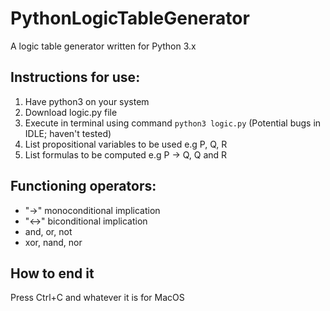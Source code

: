 # PythonLogicTableGenerator
A logic table generator written for Python 3.x

## Instructions for use:
1. Have python3 on your system
2. Download logic.py file
3. Execute in terminal using command ```python3 logic.py``` (Potential bugs in IDLE; haven't tested)
4. List propositional variables to be used e.g P, Q, R
5. List formulas to be computed e.g P -> Q, Q and R

## Functioning operators:
- "->" monoconditional implication
- "<->" biconditional implication
- and, or, not
- xor, nand, nor

## How to end it
Press Ctrl+C and whatever it is for MacOS
